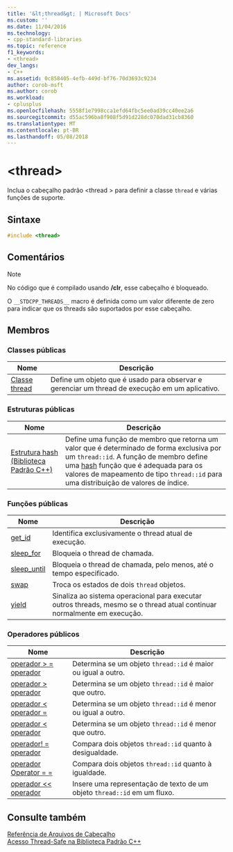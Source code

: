 ```yaml
---
title: '&lt;thread&gt; | Microsoft Docs'
ms.custom: ''
ms.date: 11/04/2016
ms.technology:
- cpp-standard-libraries
ms.topic: reference
f1_keywords:
- <thread>
dev_langs:
- C++
ms.assetid: 0c858405-4efb-449d-bf76-70d3693c9234
author: corob-msft
ms.author: corob
ms.workload:
- cplusplus
ms.openlocfilehash: 5558f1e7998cca1efd64fbc5ee0ad39cc40ee2a6
ms.sourcegitcommit: d55ac596ba8f908f5d91d228dc070dad31cb8360
ms.translationtype: MT
ms.contentlocale: pt-BR
ms.lasthandoff: 05/08/2018
---
```

# <a name="ltthreadgt"></a>&lt;thread&gt;

Inclua o cabeçalho padrão \<thread > para definir a classe `thread` e várias funções de suporte.

## <a name="syntax"></a>Sintaxe

```cpp
#include <thread>
```

## <a name="remarks"></a>Comentários

> [!NOTE]
> No código que é compilado usando **/clr**, esse cabeçalho é bloqueado.

O `__STDCPP_THREADS__` macro é definida como um valor diferente de zero para indicar que os threads são suportados por esse cabeçalho.

## <a name="members"></a>Membros

### <a name="public-classes"></a>Classes públicas

|Nome|Descrição|
|----------|-----------------|
|[Classe thread](../standard-library/thread-class.md)|Define um objeto que é usado para observar e gerenciar um thread de execução em um aplicativo.|

### <a name="public-structures"></a>Estruturas públicas

|Nome|Descrição|
|----------|-----------------|
|[Estrutura hash (Biblioteca Padrão C++)](../standard-library/hash-structure-stl.md)|Define uma função de membro que retorna um valor que é determinado de forma exclusiva por um `thread::id`. A função de membro define uma [hash](../standard-library/hash-class.md) função que é adequada para os valores de mapeamento de tipo `thread::id` para uma distribuição de valores de índice.|

### <a name="public-functions"></a>Funções públicas

|Nome|Descrição|
|----------|-----------------|
|[get_id](../standard-library/thread-functions.md#get_id)|Identifica exclusivamente o thread atual de execução.|
|[sleep_for](../standard-library/thread-functions.md#sleep_for)|Bloqueia o thread de chamada.|
|[sleep_until](../standard-library/thread-functions.md#sleep_until)|Bloqueia o thread de chamada, pelo menos, até o tempo especificado.|
|[swap](../standard-library/thread-functions.md#swap)|Troca os estados de dois `thread` objetos.|
|[yield](../standard-library/thread-functions.md#yield)|Sinaliza ao sistema operacional para executar outros threads, mesmo se o thread atual continuar normalmente em execução.|

### <a name="public-operators"></a>Operadores públicos

|Nome|Descrição|
|----------|-----------------|
|[operador > = operador](../standard-library/thread-operators.md#op_gt_eq)|Determina se um objeto `thread::id` é maior ou igual a outro.|
|[operador > operador](../standard-library/thread-operators.md#op_gt)|Determina se um objeto `thread::id` é maior que outro.|
|[operador < operador =](../standard-library/thread-operators.md#op_lt_eq)|Determina se um objeto `thread::id` é menor ou igual a outro.|
|[operador < operador](../standard-library/thread-operators.md#op_lt)|Determina se um objeto `thread::id` é menor que outro.|
|[operador! = operador](../standard-library/thread-operators.md#op_neq)|Compara dois objetos `thread::id` quanto à desigualdade.|
|[operador Operator = =](../standard-library/thread-operators.md#op_eq_eq)|Compara dois objetos `thread::id` quanto à igualdade.|
|[operador << operador](../standard-library/thread-operators.md#op_lt_lt)|Insere uma representação de texto de um objeto `thread::id` em um fluxo.|

## <a name="see-also"></a>Consulte também

[Referência de Arquivos de Cabeçalho](../standard-library/cpp-standard-library-header-files.md)<br/>
[Acesso Thread-Safe na Biblioteca Padrão C++](../standard-library/thread-safety-in-the-cpp-standard-library.md)<br/>
